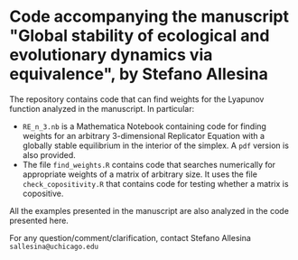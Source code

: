 # Code accompanying the manuscript "Global stability of ecological and evolutionary dynamics via equivalence", by Stefano Allesina

The repository contains code that can find weights for the Lyapunov function analyzed in the manuscript. In particular:

- `RE_n_3.nb` is a Mathematica Notebook containing code for finding weights for an arbitrary 3-dimensional Replicator Equation with a globally stable equilibrium in the interior of the simplex. A `pdf` version is also provided.
- The file `find_weights.R` contains code that searches numerically for appropriate weights of a matrix of arbitrary size. It uses the file `check_copositivity.R` that contains code for testing whether a matrix is copositive.

All the examples presented in the manuscript are also analyzed in the code presented here. 

For any question/comment/clarification, contact Stefano Allesina `sallesina@uchicago.edu`
